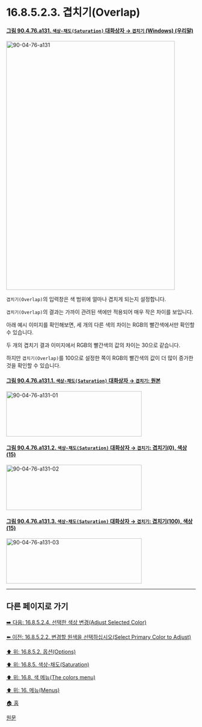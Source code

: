 # 16.8.5.2.3. 겹치기(Overlap)

<a id="90-04-76-a131"></a>

#### [그림 90.4.76.a131. `색상-채도(Saturation)` 대화상자 → `겹치기` (Windows) (우리말)](./90-04-0076-hue_saturation.md#90-04-76-a131)
<img width="448" height="660" alt="90-04-76-a131" src="https://github.com/user-attachments/assets/ddeaaff5-6539-4798-9201-a2b8c4b0a12a" />

`겹치기(Overlap)`의 입력창은 색 범위에 얼마나 겹치게 되는지 설정합니다.

`겹치기(Overlap)`의 결과는 가까이 관려된 색에만 적용되어 매우 작은 차이를 보입니다. 

아래 예시 이미지를 확인해보면, 세 개의 다른 색의 차이는 RGB의 빨간색에서만 확인할 수 있습니다.

두 개의 겹치기 결과 이미지에서 RGB의 빨간색의 값의 차이는 30으로 같습니다.

하지만 `겹치기(Overlap)`를 100으로 설정한 쪽이 RGB의 빨간색의 값이 더 많이 증가한 것을 확인할 수 있습니다.

<a id="90-04-76-a131-01"></a>

#### [그림 90.4.76.a131.1. `색상-채도(Saturation)` 대화상자 → `겹치기`: 원본](./90-04-0076-hue_saturation.md#90-04-76-a131-01)
<img width="360" height="120" alt="90-04-76-a131-01" src="https://github.com/user-attachments/assets/b77b006d-2798-4fb3-98a7-70750f5e4f7e" />

<a id="90-04-76-a131-02"></a>

#### [그림 90.4.76.a131.2. `색상-채도(Saturation)` 대화상자 → `겹치기`: 겹치기(0), 색상(15)](./90-04-0076-hue_saturation.md#90-04-76-a131-02)
<img width="360" height="120" alt="90-04-76-a131-02" src="https://github.com/user-attachments/assets/460741f6-2ab6-4f03-8324-68814ce98ad4" />

<a id="90-04-76-a131-03"></a>

#### [그림 90.4.76.a131.3. `색상-채도(Saturation)` 대화상자 → `겹치기`: 겹치기(100), 색상(15)](./90-04-0076-hue_saturation.md#90-04-76-a131-03)
<img width="360" height="120" alt="90-04-76-a131-03" src="https://github.com/user-attachments/assets/d716fe1b-8c49-4114-8743-2c6a922860fb" />

***

## 다른 페이지로 가기

[➡️ 다음: 16.8.5.2.4. 선택한 색상 변경(Adjust Selected Color)](./16-08-05-02-04-adjust_selected_color.md)

[⬅️ 이전: 16.8.5.2.2. 변경할 원색을 선택하십시오(Select Primary Color to Adjust)](./16-08-05-02-02-select_primary_color_to_adjust.md)

[⬆️ 위: 16.8.5.2. 옵션(Options)](./16-08-05-02-00-options.md)

[⬆️ 위: 16.8.5. 색상-채도(Saturation)](./16-08-05-00-hue-saturation.md)

[⬆️ 위: 16.8. 색 메뉴(The colors menu)](./16-08-00-the-colors-menu.md)

[⬆️ 위: 16. 메뉴(Menus)](./16-00-menus.md)

[🏠 홈](./00-home.md)

[원문](https://docs.gimp.org/2.10/ko/gimp-tool-hue-saturation.html#idm30764)